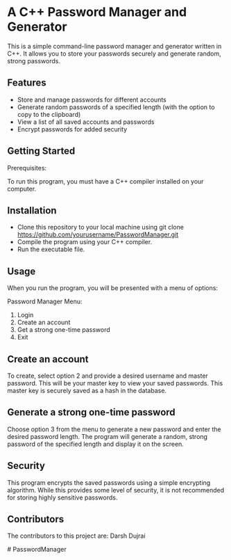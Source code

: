 # A C++ Password Manager and Generator 

  This is a simple command-line password manager and generator written in C++. It allows you to store your passwords securely and generate random, strong passwords.

## Features
- Store and manage passwords for different accounts
- Generate random passwords of a specified length (with the option to copy to the clipboard)
- View a list of all saved accounts and passwords
- Encrypt passwords for added security

## Getting Started

  Prerequisites:

  To run this program, you must have a C++ compiler installed on your computer.

## Installation

- Clone this repository to your local machine using git clone https://github.com/yourusername/PasswordManager.git
- Compile the program using your C++ compiler.
- Run the executable file.

## Usage
When you run the program, you will be presented with a menu of options:

Password Manager Menu:
1. Login
2. Create an account
3. Get a strong one-time password
4. Exit

## Create an account 
  To create, select option 2 and provide a desired username and master password. This will be your master key to view your saved passwords. This master key is securely saved as a hash in the database.

## Generate a strong one-time password
  Choose option 3 from the menu to generate a new password and enter the desired password length. The program will generate a random, strong password of the specified length and display it on the screen.

## Security
This program encrypts the saved passwords using a simple encrypting algorithm. While this provides some level of security, it is not recommended for storing highly sensitive passwords.

## Contributors
  The contributors to this project are: Darsh Dujrai 
  

#   P a s s w o r d M a n a g e r 
 
 

